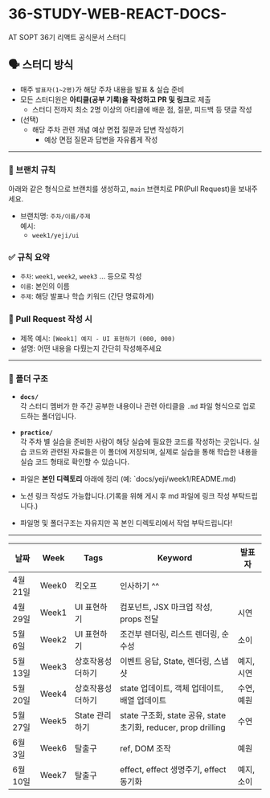 # 36-STUDY-WEB-REACT-DOCS-
AT SOPT 36기 리액트 공식문서 스터디

## 🗣 스터디 방식

- 매주 `발표자(1~2명)`가 해당 주차 내용을 발표 & 실습 준비
- 모든 스터디원은 **아티클(공부 기록)을 작성하고 PR 및 링크**로 제출
  - 스터디 전까지 최소 2명 이상의 아티클에 배운 점, 질문, 피드백 등 댓글 작성
- (선택)
  - 해당 주차 관련 개념 예상 면접 질문과 답변 작성하기
    - 예상 면접 질문과 답변을 자유롭게 작성
---


### 🌳 브랜치 규칙

아래와 같은 형식으로 브랜치를 생성하고, `main` 브랜치로 PR(Pull Request)을 보내주세요.

- 브랜치명: `주차/이름/주제`  
  예시:  
  - `week1/yeji/ui`  

### ✅ 규칙 요약
- `주차`: `week1`, `week2`, `week3` … 등으로 작성
- `이름`: 본인의 이름
- `주제`: 해당 발표나 학습 키워드 (간단 명료하게)

### 📝 Pull Request 작성 시
- 제목 예시: `[Week1] 예지 - UI 표현하기 (000, 000)`
- 설명: 어떤 내용을 다뤘는지 간단히 작성해주세요

---

### 📁 폴더 구조

- **`docs/`**  
  각 스터디 멤버가 한 주간 공부한 내용이나 관련 아티클을 `.md` 파일 형식으로 업로드하는 폴더입니다.

- **`practice/`**  
  각 주차 별 실습을 준비한 사람이 해당 실습에 필요한 코드를 작성하는 곳입니다. 실습 코드와 관련된 자료들은 이 폴더에 저장되며, 실제로 실습을 통해 학습한 내용을 실습 코드 형태로 확인할 수 있습니다.

- 파일은 **본인 디렉토리** 아래에 정리 (예: `docs/yeji/week1/README.md)

- 노션 링크 작성도 가능합니다.(기록을 위해 게시 후 md 파일에 링크 작성 부탁드립니다.)

- 파일명 및 폴더구조는 자유지만 꼭 본인 디렉토리에서 작업 부탁드립니다!
---


| 날짜       | Week   | Tags         | Keyword                                                                                      | 발표자          |
|------------|--------|--------------|----------------------------------------------------------------------------------------------|-----------------|
| 4월 21일 | Week0  | 킥오프        | 인사하기 ^^ |        |
| 4월 29일 | Week1  | UI 표현하기        | 컴포넌트, JSX 마크업 작성, props 전달  |     시연    |
| 5월 6일 | Week2  | UI 표현하기          | 조건부 렌더링, 리스트 렌더링, 순수성 |  소이         |
| 5월 13일 | Week3  | 상호작용성 더하기       | 이벤트 응답, State, 렌더링, 스냅샷 |  예지, 시연     |
| 5월 20일 | Week4  | 상호작용성 더하기          | state 업데이트, 객체 업데이트, 배열 업데이트 | 수연, 예원          |
| 5월 27일 | Week5  | State 관리하기       | state 구조화, state 공유, state 초기화, reducer, prop drilling  |    수연      |
| 6월 3일 | Week6  | 탈출구       | ref, DOM 조작  | 예원     |
| 6월 10일 | Week7  | 탈출구       |effect, effect 생명주기, effect 동기화 |   예지, 소이    |
